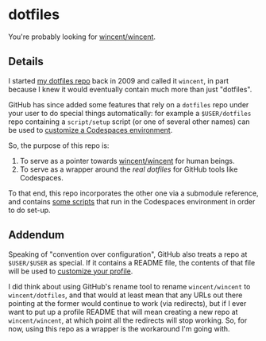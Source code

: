 # dotfiles

You're probably looking for [wincent/wincent](https://github.com/wincent/wincent).

## Details

I started [my dotfiles repo](https://github.com/wincent/wincent) back in 2009 and called it `wincent`, in part because I knew it would eventually contain much more than just "dotfiles".

GitHub has since added some features that rely on a `dotfiles` repo under your user to do special things automatically: for example a `$USER/dotfiles` repo containing a `script/setup` script (or one of several other names) can be used to [customize a Codespaces environment](https://docs.github.com/en/codespaces/setting-up-your-codespace/personalizing-codespaces-for-your-account#dotfiles).

So, the purpose of this repo is:

1. To serve as a pointer towards [wincent/wincent](https://github.com/wincent/wincent) for human beings.
2. To serve as a wrapper around the _real dotfiles_ for GitHub tools like Codespaces.

To that end, this repo incorporates the other one via a submodule reference, and contains [some scripts](script) that run in the Codespaces environment in order to do set-up.

## Addendum

Speaking of "convention over configuration", GitHub also treats a repo at `$USER/$USER` as special. If it contains a README file, the contents of that file will be used to [customize your profile](https://docs.github.com/en/github/setting-up-and-managing-your-github-profile/customizing-your-profile/managing-your-profile-readme).

I did think about using GitHub's rename tool to rename `wincent/wincent` to `wincent/dotfiles`, and that would at least mean that any URLs out there pointing at the former would continue to work (via redirects), but if I ever want to put up a profile README that will mean creating a new repo at `wincent/wincent`, at which point all the redirects will stop working. So, for now, using this repo as a wrapper is the workaround I'm going with.

